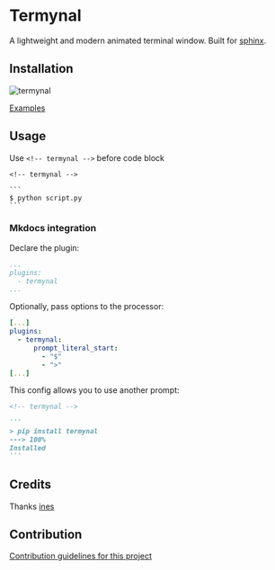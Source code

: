 # Termynal

<!-- ![GitHub Workflow Status](https://img.shields.io/github/actions/workflow/status/termynal/termynal.py/check.yml)
[![PyPI](https://img.shields.io/pypi/v/termynal)](https://pypi.org/project/termynal/)
[![PyPI - Python Version](https://img.shields.io/pypi/pyversions/termynal)](https://www.python.org/downloads/)
[![Docs](https://img.shields.io/badge/docs-latest-blue)](https://termynal.github.io/termynal.py/)
![GitHub](https://img.shields.io/github/license/termynal/termynal.py)
![PyPI - Downloads](https://img.shields.io/pypi/dm/termynal)
![GitHub last commit](https://img.shields.io/github/last-commit/termynal/termynal.py) -->

A lightweight and modern animated terminal window.
Built for [sphinx](https://www.sphinx-doc.org).

## Installation

![termynal](termynal.gif)

[Examples](https://termynal.github.io/termynal.py/)

## Usage

Use `<!-- termynal -->` before code block

````
<!-- termynal -->

```
$ python script.py
```
````

### Mkdocs integration

Declare the plugin:

```yaml
...
plugins:
  - termynal
...
```

Optionally, pass options to the processor:

```yaml
[...]
plugins:
  - termynal:
      prompt_literal_start:
        - "$"
        - ">"
[...]
```

This config allows you to use another prompt:

````markdown
<!-- termynal -->

```
> pip install termynal
---> 100%
Installed
```

````

## Credits

Thanks [ines](https://github.com/ines/termynal)

## Contribution

[Contribution guidelines for this project](CONTRIBUTING.md)
